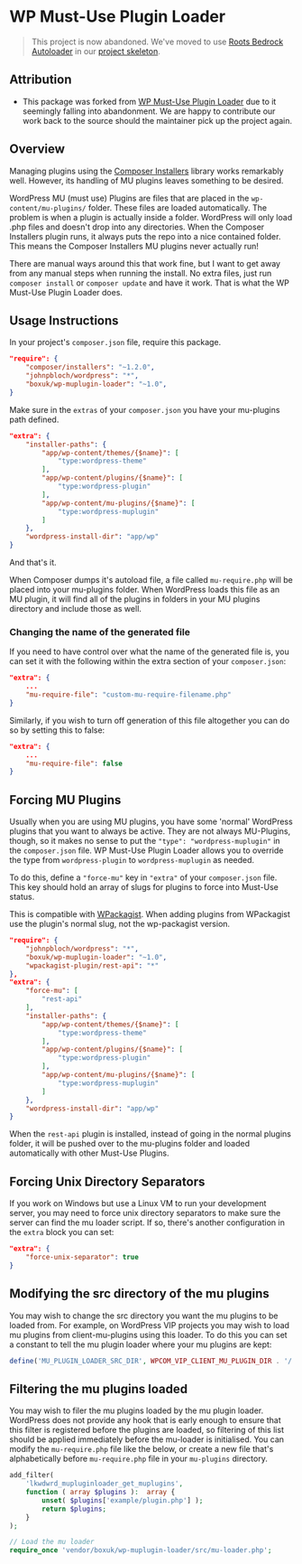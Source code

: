 # WP Must-Use Plugin Loader

> This project is now abandoned. We've moved to use [Roots Bedrock Autoloader](https://github.com/roots/bedrock-autoloader) in our [project skeleton](https://github.com/boxuk/wp-project-skeleton).

## Attribution

- This package was forked from
  [WP Must-Use Plugin Loader](https://github.com/lkwdwrd/wp-muplugin-loader)
  due to it seemingly falling into abandonment. We are happy to contribute our work back to the source should the maintainer pick up the project again.
  
## Overview

Managing plugins using the [Composer Installers](https://github.com/composer/installers) library works remarkably well. However, its handling of MU plugins leaves something to be desired.

WordPress MU (must use) Plugins are files that are placed in the `wp-content/mu-plugins/` folder. These files are loaded automatically. The problem is when a plugin is actually inside a folder. WordPress will only load .php files and doesn't drop into any directories. When the Composer Installers plugin runs, it always puts the repo into a nice contained folder. This means the Composer Installers MU plugins never actually run!

There are manual ways around this that work fine, but I want to get away from any manual steps when running the install. No extra files, just run `composer install` or `composer update` and have it work. That is what the WP Must-Use Plugin Loader does.

## Usage Instructions

In your project's `composer.json` file, require this package.

```json
"require": {
	"composer/installers": "~1.2.0",
	"johnpbloch/wordpress": "*",
	"boxuk/wp-muplugin-loader": "~1.0",
}
```
Make sure in the `extras` of your `composer.json` you have your mu-plugins path defined.

```json
"extra": {
	"installer-paths": {
		"app/wp-content/themes/{$name}": [
			"type:wordpress-theme"
		],
		"app/wp-content/plugins/{$name}": [
			"type:wordpress-plugin"
		],
		"app/wp-content/mu-plugins/{$name}": [
			"type:wordpress-muplugin"
		]
	},
	"wordpress-install-dir": "app/wp"
}
```

And that's it.

When Composer dumps it's autoload file, a file called `mu-require.php` will be placed into your mu-plugins folder. When WordPress loads this file as an MU plugin, it will find all of the plugins in folders in your MU plugins directory and include those as well.

### Changing the name of the generated file

If you need to have control over what the name of the generated file is, you can set it with the following within the extra section of your `composer.json`:

```json
"extra": {
	...
	"mu-require-file": "custom-mu-require-filename.php"
}
```

Similarly, if you wish to turn off generation of this file altogether you can do so by setting this to false:

```json
"extra": {
	...
	"mu-require-file": false
}
```

## Forcing MU Plugins

Usually when you are using MU plugins, you have some 'normal' WordPress plugins that you want to always be active. They are not always MU-Plugins, though, so it makes no sense to put the `"type": "wordpress-muplugin"` in the `composer.json` file. WP Must-Use Plugin Loader allows you to override the type from `wordpress-plugin` to `wordpress-muplugin` as needed.

To do this, define a `"force-mu"` key in `"extra"` of your `composer.json` file. This key should hold an array of slugs for plugins to force into Must-Use status.

This is compatible with [WPackagist](https://wpackagist.org/). When adding plugins from WPackagist use the plugin's normal slug, not the wp-packagist version.

```json
"require": {
	"johnpbloch/wordpress": "*",
	"boxuk/wp-muplugin-loader": "~1.0",
	"wpackagist-plugin/rest-api": "*"
},
"extra": {
	"force-mu": [
		"rest-api"
	],
	"installer-paths": {
		"app/wp-content/themes/{$name}": [
			"type:wordpress-theme"
		],
		"app/wp-content/plugins/{$name}": [
			"type:wordpress-plugin"
		],
		"app/wp-content/mu-plugins/{$name}": [
			"type:wordpress-muplugin"
		]
	},
	"wordpress-install-dir": "app/wp"
}
```

When the `rest-api` plugin is installed, instead of going in the normal plugins folder, it will be pushed over to the mu-plugins folder and loaded automatically with other Must-Use Plugins.

## Forcing Unix Directory Separators

If you work on Windows but use a Linux VM to run your development server, you may need to force unix directory separators to make sure the server can find the mu loader script. If so, there's another configuration in the `extra` block you can set:

```json
"extra": {
	"force-unix-separator": true
}
```

## Modifying the src directory of the mu plugins

You may wish to change the src directory you want the mu plugins to be loaded from. For example, on WordPress VIP projects 
you may wish to load mu plugins from client-mu-plugins using this loader. To do this you can set a constant to tell the 
mu plugin loader where your mu plugins are kept:

```php
define('MU_PLUGIN_LOADER_SRC_DIR', WPCOM_VIP_CLIENT_MU_PLUGIN_DIR . '/');
```

## Filtering the mu plugins loaded

You may wish to filer the mu plugins loaded by the mu plugin loader. WordPress does not provide any hook that is early enough
to ensure that this filter is registered before the plugins are loaded, so filtering of this list should be applied immediately before the mu-loader is initialised. You can modify the `mu-require.php` file like the below, or create a new file that's alphabetically before `mu-require.php` file in your `mu-plugins` directory. 

```php
add_filter(
    'lkwdwrd_mupluginloader_get_muplugins',
    function ( array $plugins ):  array {
        unset( $plugins['example/plugin.php'] );
        return $plugins;
    }
);

// Load the mu loader
require_once 'vendor/boxuk/wp-muplugin-loader/src/mu-loader.php';
```
